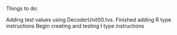 Things to do:

Adding test values using DecoderUnit00.tvs. Finished adding R type instructions
Begin creating and testing I type instructions